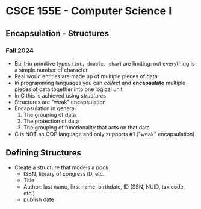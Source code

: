 
# CSCE 155E - Computer Science I
## Encapsulation - Structures
### Fall 2024

* Built-in primitive types (`int, double, char`) are limiting: not everything is a simple number of character
* Real world entities are made up of multiple pieces of data
* In programming languages you can *collect* and **encapsulate** multiple pieces of data together into one logical unit
* In C this is achieved using *structures*
* Structures are "weak" encapsulation
* Encapsulation in general:
  1. The grouping of data
  2. The protection of data
  3. The grouping of functionality that acts on that data
* C is NOT an OOP language and only supports #1 ("weak" encapsulation)

## Defining Structures

* Create a structure that models a *book*
  * ISBN, library of congress ID, etc.
  * Title
  * Author: last name, first name, birthdate, ID (SSN, NUID, tax code, etc.)
  * publish date


```text









```
